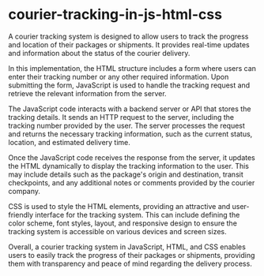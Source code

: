 # courier-tracking-in-js-html-css
A courier tracking system is designed to allow users to track the progress and location of their packages or shipments. It provides real-time updates and information about the status of the courier delivery.

In this implementation, the HTML structure includes a form where users can enter their tracking number or any other required information. Upon submitting the form, JavaScript is used to handle the tracking request and retrieve the relevant information from the server.

The JavaScript code interacts with a backend server or API that stores the tracking details. It sends an HTTP request to the server, including the tracking number provided by the user. The server processes the request and returns the necessary tracking information, such as the current status, location, and estimated delivery time.

Once the JavaScript code receives the response from the server, it updates the HTML dynamically to display the tracking information to the user. This may include details such as the package's origin and destination, transit checkpoints, and any additional notes or comments provided by the courier company.

CSS is used to style the HTML elements, providing an attractive and user-friendly interface for the tracking system. This can include defining the color scheme, font styles, layout, and responsive design to ensure the tracking system is accessible on various devices and screen sizes.

Overall, a courier tracking system in JavaScript, HTML, and CSS enables users to easily track the progress of their packages or shipments, providing them with transparency and peace of mind regarding the delivery process.
